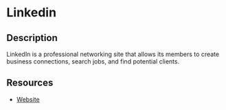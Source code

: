 # Linkedin

## Description

LinkedIn is a professional networking site that allows its members to create business connections, search jobs, and find potential clients.

## Resources

- [Website](linkedin.com)
